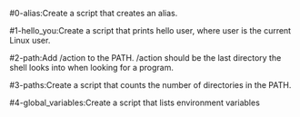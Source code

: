 #0-alias:Create a script that creates an alias.

#1-hello_you:Create a script that prints hello user, where user is the current Linux user.

#2-path:Add /action to the PATH. /action should be the last directory the shell looks into when looking for a program.

#3-paths:Create a script that counts the number of directories in the PATH.

#4-global_variables:Create a script that lists environment variables